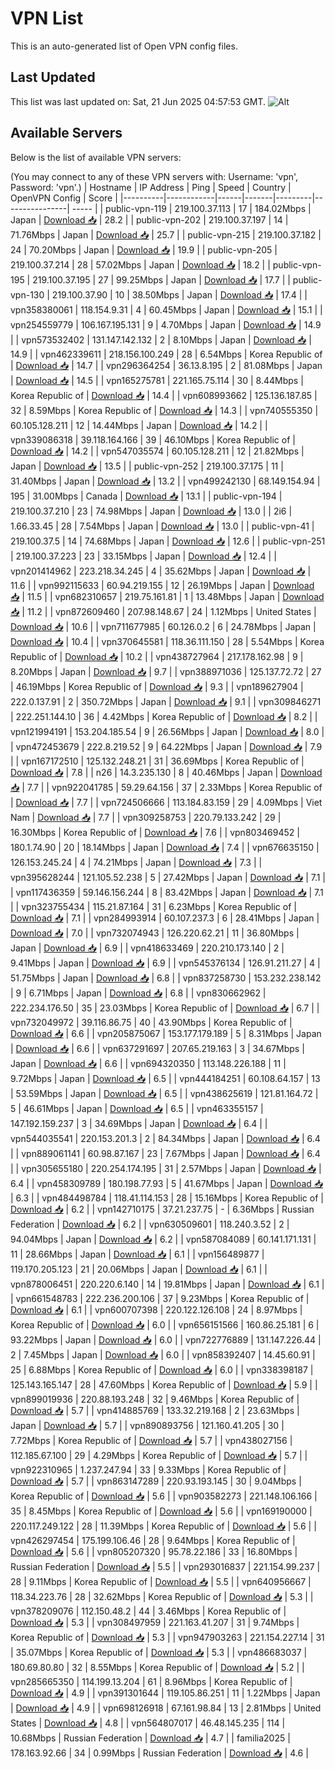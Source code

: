 # VPN List

This is an auto-generated list of Open VPN config files.

## Last Updated

This list was last updated on: Sat, 21 Jun 2025 04:57:53 GMT.
![Alt](https://repobeats.axiom.co/api/embed/186b98318ef1479477931607c1ad7d823f12451f.svg "Repobeats analytics image")

## Available Servers

Below is the list of available VPN servers:

(You may connect to any of these VPN servers with: Username: 'vpn', Password: 'vpn'.)
| Hostname | IP Address | Ping | Speed | Country | OpenVPN Config | Score |
|----------|------------|------|-------|---------|----------------| ----- |
| public-vpn-119 | 219.100.37.113 | 17 | 184.02Mbps | Japan | [Download 📥](./configs/server_0_JP.ovpn) | 28.2 |
| public-vpn-202 | 219.100.37.197 | 14 | 71.76Mbps | Japan | [Download 📥](./configs/server_1_JP.ovpn) | 25.7 |
| public-vpn-215 | 219.100.37.182 | 24 | 70.20Mbps | Japan | [Download 📥](./configs/server_2_JP.ovpn) | 19.9 |
| public-vpn-205 | 219.100.37.214 | 28 | 57.02Mbps | Japan | [Download 📥](./configs/server_3_JP.ovpn) | 18.2 |
| public-vpn-195 | 219.100.37.195 | 27 | 99.25Mbps | Japan | [Download 📥](./configs/server_4_JP.ovpn) | 17.7 |
| public-vpn-130 | 219.100.37.90 | 10 | 38.50Mbps | Japan | [Download 📥](./configs/server_5_JP.ovpn) | 17.4 |
| vpn358380061 | 118.154.9.31 | 4 | 60.45Mbps | Japan | [Download 📥](./configs/server_6_JP.ovpn) | 15.1 |
| vpn254559779 | 106.167.195.131 | 9 | 4.70Mbps | Japan | [Download 📥](./configs/server_7_JP.ovpn) | 14.9 |
| vpn573532402 | 131.147.142.132 | 2 | 8.10Mbps | Japan | [Download 📥](./configs/server_8_JP.ovpn) | 14.9 |
| vpn462339611 | 218.156.100.249 | 28 | 6.54Mbps | Korea Republic of | [Download 📥](./configs/server_9_KR.ovpn) | 14.7 |
| vpn296364254 | 36.13.8.195 | 2 | 81.08Mbps | Japan | [Download 📥](./configs/server_10_JP.ovpn) | 14.5 |
| vpn165275781 | 221.165.75.114 | 30 | 8.44Mbps | Korea Republic of | [Download 📥](./configs/server_11_KR.ovpn) | 14.4 |
| vpn608993662 | 125.136.187.85 | 32 | 8.59Mbps | Korea Republic of | [Download 📥](./configs/server_12_KR.ovpn) | 14.3 |
| vpn740555350 | 60.105.128.211 | 12 | 14.44Mbps | Japan | [Download 📥](./configs/server_13_JP.ovpn) | 14.2 |
| vpn339086318 | 39.118.164.166 | 39 | 46.10Mbps | Korea Republic of | [Download 📥](./configs/server_14_KR.ovpn) | 14.2 |
| vpn547035574 | 60.105.128.211 | 12 | 21.82Mbps | Japan | [Download 📥](./configs/server_15_JP.ovpn) | 13.5 |
| public-vpn-252 | 219.100.37.175 | 11 | 31.40Mbps | Japan | [Download 📥](./configs/server_16_JP.ovpn) | 13.2 |
| vpn499242130 | 68.149.154.94 | 195 | 31.00Mbps | Canada | [Download 📥](./configs/server_17_CA.ovpn) | 13.1 |
| public-vpn-194 | 219.100.37.210 | 23 | 74.98Mbps | Japan | [Download 📥](./configs/server_18_JP.ovpn) | 13.0 |
| 2i6 | 1.66.33.45 | 28 | 7.54Mbps | Japan | [Download 📥](./configs/server_19_JP.ovpn) | 13.0 |
| public-vpn-41 | 219.100.37.5 | 14 | 74.68Mbps | Japan | [Download 📥](./configs/server_20_JP.ovpn) | 12.6 |
| public-vpn-251 | 219.100.37.223 | 23 | 33.15Mbps | Japan | [Download 📥](./configs/server_21_JP.ovpn) | 12.4 |
| vpn201414962 | 223.218.34.245 | 4 | 35.62Mbps | Japan | [Download 📥](./configs/server_22_JP.ovpn) | 11.6 |
| vpn992115633 | 60.94.219.155 | 12 | 26.19Mbps | Japan | [Download 📥](./configs/server_23_JP.ovpn) | 11.5 |
| vpn682310657 | 219.75.161.81 | 1 | 13.48Mbps | Japan | [Download 📥](./configs/server_24_JP.ovpn) | 11.2 |
| vpn872609460 | 207.98.148.67 | 24 | 1.12Mbps | United States | [Download 📥](./configs/server_25_US.ovpn) | 10.6 |
| vpn711677985 | 60.126.0.2 | 6 | 24.78Mbps | Japan | [Download 📥](./configs/server_26_JP.ovpn) | 10.4 |
| vpn370645581 | 118.36.111.150 | 28 | 5.54Mbps | Korea Republic of | [Download 📥](./configs/server_27_KR.ovpn) | 10.2 |
| vpn438727964 | 217.178.162.98 | 9 | 8.20Mbps | Japan | [Download 📥](./configs/server_28_JP.ovpn) | 9.7 |
| vpn388971036 | 125.137.72.72 | 27 | 46.19Mbps | Korea Republic of | [Download 📥](./configs/server_29_KR.ovpn) | 9.3 |
| vpn189627904 | 222.0.137.91 | 2 | 350.72Mbps | Japan | [Download 📥](./configs/server_30_JP.ovpn) | 9.1 |
| vpn309846271 | 222.251.144.10 | 36 | 4.42Mbps | Korea Republic of | [Download 📥](./configs/server_31_KR.ovpn) | 8.2 |
| vpn121994191 | 153.204.185.54 | 9 | 26.56Mbps | Japan | [Download 📥](./configs/server_32_JP.ovpn) | 8.0 |
| vpn472453679 | 222.8.219.52 | 9 | 64.22Mbps | Japan | [Download 📥](./configs/server_33_JP.ovpn) | 7.9 |
| vpn167172510 | 125.132.248.21 | 31 | 36.69Mbps | Korea Republic of | [Download 📥](./configs/server_34_KR.ovpn) | 7.8 |
| n26 | 14.3.235.130 | 8 | 40.46Mbps | Japan | [Download 📥](./configs/server_35_JP.ovpn) | 7.7 |
| vpn922041785 | 59.29.64.156 | 37 | 2.33Mbps | Korea Republic of | [Download 📥](./configs/server_36_KR.ovpn) | 7.7 |
| vpn724506666 | 113.184.83.159 | 29 | 4.09Mbps | Viet Nam | [Download 📥](./configs/server_37_VN.ovpn) | 7.7 |
| vpn309258753 | 220.79.133.242 | 29 | 16.30Mbps | Korea Republic of | [Download 📥](./configs/server_38_KR.ovpn) | 7.6 |
| vpn803469452 | 180.1.74.90 | 20 | 18.14Mbps | Japan | [Download 📥](./configs/server_39_JP.ovpn) | 7.4 |
| vpn676635150 | 126.153.245.24 | 4 | 74.21Mbps | Japan | [Download 📥](./configs/server_40_JP.ovpn) | 7.3 |
| vpn395628244 | 121.105.52.238 | 5 | 27.42Mbps | Japan | [Download 📥](./configs/server_41_JP.ovpn) | 7.1 |
| vpn117436359 | 59.146.156.244 | 8 | 83.42Mbps | Japan | [Download 📥](./configs/server_42_JP.ovpn) | 7.1 |
| vpn323755434 | 115.21.87.164 | 31 | 6.23Mbps | Korea Republic of | [Download 📥](./configs/server_43_KR.ovpn) | 7.1 |
| vpn284993914 | 60.107.237.3 | 6 | 28.41Mbps | Japan | [Download 📥](./configs/server_44_JP.ovpn) | 7.0 |
| vpn732074943 | 126.220.62.21 | 11 | 36.80Mbps | Japan | [Download 📥](./configs/server_45_JP.ovpn) | 6.9 |
| vpn418633469 | 220.210.173.140 | 2 | 9.41Mbps | Japan | [Download 📥](./configs/server_46_JP.ovpn) | 6.9 |
| vpn545376134 | 126.91.211.27 | 4 | 51.75Mbps | Japan | [Download 📥](./configs/server_47_JP.ovpn) | 6.8 |
| vpn837258730 | 153.232.238.142 | 9 | 6.71Mbps | Japan | [Download 📥](./configs/server_48_JP.ovpn) | 6.8 |
| vpn830662962 | 222.234.176.50 | 35 | 23.03Mbps | Korea Republic of | [Download 📥](./configs/server_49_KR.ovpn) | 6.7 |
| vpn732049972 | 39.116.86.75 | 40 | 43.90Mbps | Korea Republic of | [Download 📥](./configs/server_50_KR.ovpn) | 6.6 |
| vpn205875067 | 153.177.179.189 | 5 | 8.31Mbps | Japan | [Download 📥](./configs/server_51_JP.ovpn) | 6.6 |
| vpn637291697 | 207.65.219.163 | 3 | 34.67Mbps | Japan | [Download 📥](./configs/server_52_JP.ovpn) | 6.6 |
| vpn694320350 | 113.148.226.188 | 11 | 9.72Mbps | Japan | [Download 📥](./configs/server_53_JP.ovpn) | 6.5 |
| vpn444184251 | 60.108.64.157 | 13 | 53.59Mbps | Japan | [Download 📥](./configs/server_54_JP.ovpn) | 6.5 |
| vpn438625619 | 121.81.164.72 | 5 | 46.61Mbps | Japan | [Download 📥](./configs/server_55_JP.ovpn) | 6.5 |
| vpn463355157 | 147.192.159.237 | 3 | 34.69Mbps | Japan | [Download 📥](./configs/server_56_JP.ovpn) | 6.4 |
| vpn544035541 | 220.153.201.3 | 2 | 84.34Mbps | Japan | [Download 📥](./configs/server_57_JP.ovpn) | 6.4 |
| vpn889061141 | 60.98.87.167 | 23 | 7.67Mbps | Japan | [Download 📥](./configs/server_58_JP.ovpn) | 6.4 |
| vpn305655180 | 220.254.174.195 | 31 | 2.57Mbps | Japan | [Download 📥](./configs/server_59_JP.ovpn) | 6.4 |
| vpn458309789 | 180.198.77.93 | 5 | 41.67Mbps | Japan | [Download 📥](./configs/server_60_JP.ovpn) | 6.3 |
| vpn484498784 | 118.41.114.153 | 28 | 15.16Mbps | Korea Republic of | [Download 📥](./configs/server_61_KR.ovpn) | 6.2 |
| vpn142710175 | 37.21.237.75 | - | 6.36Mbps | Russian Federation | [Download 📥](./configs/server_62_RU.ovpn) | 6.2 |
| vpn630509601 | 118.240.3.52 | 2 | 94.04Mbps | Japan | [Download 📥](./configs/server_63_JP.ovpn) | 6.2 |
| vpn587084089 | 60.141.171.131 | 11 | 28.66Mbps | Japan | [Download 📥](./configs/server_64_JP.ovpn) | 6.1 |
| vpn156489877 | 119.170.205.123 | 21 | 20.06Mbps | Japan | [Download 📥](./configs/server_65_JP.ovpn) | 6.1 |
| vpn878006451 | 220.220.6.140 | 14 | 19.81Mbps | Japan | [Download 📥](./configs/server_66_JP.ovpn) | 6.1 |
| vpn661548783 | 222.236.200.106 | 37 | 9.23Mbps | Korea Republic of | [Download 📥](./configs/server_67_KR.ovpn) | 6.1 |
| vpn600707398 | 220.122.126.108 | 24 | 8.97Mbps | Korea Republic of | [Download 📥](./configs/server_68_KR.ovpn) | 6.0 |
| vpn656151566 | 160.86.25.181 | 6 | 93.22Mbps | Japan | [Download 📥](./configs/server_69_JP.ovpn) | 6.0 |
| vpn722776889 | 131.147.226.44 | 2 | 7.45Mbps | Japan | [Download 📥](./configs/server_70_JP.ovpn) | 6.0 |
| vpn858392407 | 14.45.60.91 | 25 | 6.88Mbps | Korea Republic of | [Download 📥](./configs/server_71_KR.ovpn) | 6.0 |
| vpn338398187 | 125.143.165.147 | 28 | 47.60Mbps | Korea Republic of | [Download 📥](./configs/server_72_KR.ovpn) | 5.9 |
| vpn899019936 | 220.88.193.248 | 32 | 9.46Mbps | Korea Republic of | [Download 📥](./configs/server_73_KR.ovpn) | 5.7 |
| vpn414885769 | 133.32.219.168 | 2 | 23.63Mbps | Japan | [Download 📥](./configs/server_74_JP.ovpn) | 5.7 |
| vpn890893756 | 121.160.41.205 | 30 | 7.72Mbps | Korea Republic of | [Download 📥](./configs/server_75_KR.ovpn) | 5.7 |
| vpn438027156 | 112.185.67.100 | 29 | 4.29Mbps | Korea Republic of | [Download 📥](./configs/server_76_KR.ovpn) | 5.7 |
| vpn922310965 | 1.237.247.94 | 33 | 9.33Mbps | Korea Republic of | [Download 📥](./configs/server_77_KR.ovpn) | 5.7 |
| vpn863147289 | 220.93.193.145 | 30 | 9.04Mbps | Korea Republic of | [Download 📥](./configs/server_78_KR.ovpn) | 5.6 |
| vpn903582273 | 221.148.106.166 | 35 | 8.45Mbps | Korea Republic of | [Download 📥](./configs/server_79_KR.ovpn) | 5.6 |
| vpn169190000 | 220.117.249.122 | 28 | 11.39Mbps | Korea Republic of | [Download 📥](./configs/server_80_KR.ovpn) | 5.6 |
| vpn426297454 | 175.199.106.46 | 28 | 9.64Mbps | Korea Republic of | [Download 📥](./configs/server_81_KR.ovpn) | 5.6 |
| vpn805207320 | 95.78.22.186 | 33 | 16.80Mbps | Russian Federation | [Download 📥](./configs/server_82_RU.ovpn) | 5.5 |
| vpn293016837 | 221.154.99.237 | 28 | 9.11Mbps | Korea Republic of | [Download 📥](./configs/server_83_KR.ovpn) | 5.5 |
| vpn640956667 | 118.34.223.76 | 28 | 32.62Mbps | Korea Republic of | [Download 📥](./configs/server_84_KR.ovpn) | 5.3 |
| vpn378209076 | 112.150.48.2 | 44 | 3.46Mbps | Korea Republic of | [Download 📥](./configs/server_85_KR.ovpn) | 5.3 |
| vpn308497959 | 221.163.41.207 | 31 | 9.74Mbps | Korea Republic of | [Download 📥](./configs/server_86_KR.ovpn) | 5.3 |
| vpn947903263 | 221.154.227.14 | 31 | 35.07Mbps | Korea Republic of | [Download 📥](./configs/server_87_KR.ovpn) | 5.3 |
| vpn486683037 | 180.69.80.80 | 32 | 8.55Mbps | Korea Republic of | [Download 📥](./configs/server_88_KR.ovpn) | 5.2 |
| vpn285665350 | 114.199.13.204 | 61 | 8.96Mbps | Korea Republic of | [Download 📥](./configs/server_89_KR.ovpn) | 4.9 |
| vpn391301644 | 119.105.86.251 | 11 | 1.22Mbps | Japan | [Download 📥](./configs/server_90_JP.ovpn) | 4.9 |
| vpn698126918 | 67.161.98.84 | 13 | 2.81Mbps | United States | [Download 📥](./configs/server_91_US.ovpn) | 4.8 |
| vpn564807017 | 46.48.145.235 | 114 | 10.68Mbps | Russian Federation | [Download 📥](./configs/server_92_RU.ovpn) | 4.7 |
| familia2025 | 178.163.92.66 | 34 | 0.99Mbps | Russian Federation | [Download 📥](./configs/server_93_RU.ovpn) | 4.6 |
